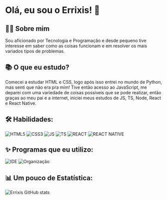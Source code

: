 # Olá, eu sou o Errixis! 👋 

## 👨‍💻 Sobre mim
Sou aficionado por Tecnologia e Programação e desde pequeno tive interesse em saber como as coisas funcionam e em resolver os mais variados tipos de problemas.

## 📚 O que eu estudo?

Comecei a estudar HTML e CSS, logo após isso entrei no mundo de Python, mas senti que não era pra mim! Tive então acesso ao JavaScript, me deparei com uma variedade de coisas possíveis que se pode realizar, então graças ao meu pai e a internet, iniciei meus estudos de JS, TS, Node, React e React Native.

## 🛠 Habilidades:

![HTML5](https://img.shields.io/badge/HTML5-E34F26?style=for-the-badge&logo=html5&logoColor=white)
![CSS3](https://img.shields.io/badge/CSS3-1572B6?style=for-the-badge&logo=css3&logoColor=white)
![JS](https://img.shields.io/badge/JavaScript-323330?style=for-the-badge&logo=javascript&logoColor=F7DF1E)
![TS](https://img.shields.io/badge/TypeScript-007ACC?style=for-the-badge&logo=typescript&logoColor=white)
![REACT](https://img.shields.io/badge/React-20232A?style=for-the-badge&logo=react&logoColor=61DAFB)
![REACT NATIVE](https://img.shields.io/badge/React_Native-20232A?style=for-the-badge&logo=react&logoColor=61DAFB)

## ✨ Programas que eu utilizo:

![IDE](https://img.shields.io/badge/Visual_Studio_Code-0078D4?style=for-the-badge&logo=visual%20studio%20code&logoColor=white)
![Organização](https://img.shields.io/badge/Notion-000000?style=for-the-badge&logo=notion&logoColor=white)

## 📊 Um pouco de Estatística:

![Errixis GitHub stats](https://github-readme-stats.vercel.app/api?username=errixis&show_icons=true&theme=dracula)




